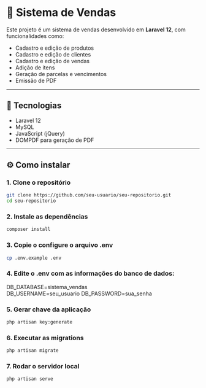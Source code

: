 # 🛒 Sistema de Vendas

Este projeto é um sistema de vendas desenvolvido em **Laravel 12**, com funcionalidades como:

- Cadastro e edição de produtos
- Cadastro e edição de clientes
- Cadastro e edição de vendas
- Adição de itens
- Geração de parcelas e vencimentos
- Emissão de PDF

---

## 🚀 Tecnologias

- Laravel 12
- MySQL
- JavaScript (jQuery)
- DOMPDF para geração de PDF

---

## ⚙️ Como instalar

### 1. Clone o repositório

```bash
git clone https://github.com/seu-usuario/seu-repositorio.git
cd seu-repositorio
```

### 2. Instale as dependências

```bash
composer install
```

### 3. Copie o configure o arquivo .env

```bash
cp .env.example .env
```

### 4. Edite o .env com as informações do banco de dados:

DB_DATABASE=sistema_vendas <br>
DB_USERNAME=seu_usuario
DB_PASSWORD=sua_senha

### 5. Gerar chave da aplicação

```bash
php artisan key:generate
```

### 6. Executar as migrations

```bash
php artisan migrate
```

### 7. Rodar o servidor local

```bash
php artisan serve
```
